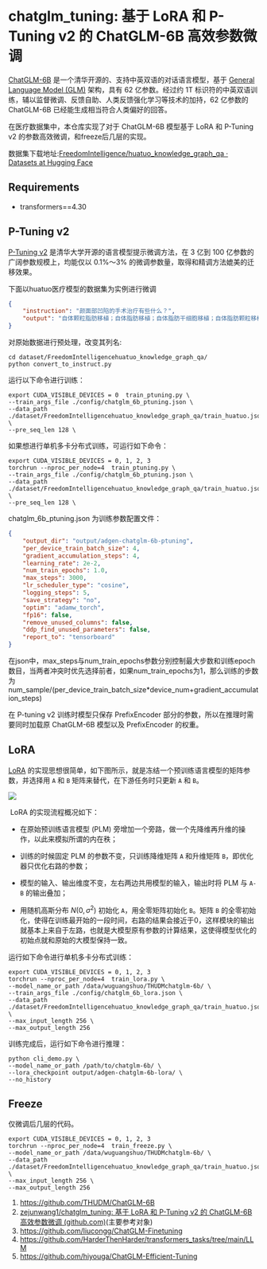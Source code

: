 # chatglm_tuning: 基于 LoRA 和 P-Tuning v2 的 ChatGLM-6B 高效参数微调

[ChatGLM-6B](https://github.com/THUDM/ChatGLM-6B) 是一个清华开源的、支持中英双语的对话语言模型，基于 [General Language Model (GLM)](https://github.com/THUDM/GLM) 架构，具有 62 亿参数。经过约 1T 标识符的中英双语训练，辅以监督微调、反馈自助、人类反馈强化学习等技术的加持，62 亿参数的 ChatGLM-6B 已经能生成相当符合人类偏好的回答。

在医疗数据集中，本仓库实现了对于 ChatGLM-6B 模型基于 LoRA 和 P-Tuning v2 的参数高效微调，和freeze后几层的实现。

数据集下载地址:[FreedomIntelligence/huatuo_knowledge_graph_qa · Datasets at Hugging Face](https://huggingface.co/datasets/FreedomIntelligence/huatuo_knowledge_graph_qa)

## Requirements

- transformers==4.30


## P-Tuning v2

[P-Tuning v2](https://github.com/THUDM/P-tuning-v2) 是清华大学开源的语言模型提示微调方法，在 3 亿到 100 亿参数的广阔参数规模上，均能仅以 0.1%～3% 的微调参数量，取得和精调方法媲美的迁移效果。

下面以huatuo医疗模型的数据集为实例进行微调

```json
{
    "instruction": "颜面部凹陷的手术治疗有些什么？", 
    "output": "自体颗粒脂肪移植；自体脂肪移植；自体脂肪干细胞移植；自体脂肪颗粒移植"
}
```

对原始数据进行预处理，改变其列名:

```shell
cd dataset/FreedomIntelligencehuatuo_knowledge_graph_qa/
python convert_to_instruct.py
```

运行以下命令进行训练：

```shell
export CUDA_VISIBLE_DEVICES = 0  train_ptuning.py \
--train_args_file ./config/chatglm_6b_ptuning.json \
--data_path ./dataset/FreedomIntelligencehuatuo_knowledge_graph_qa/train_huatuo.json \
--pre_seq_len 128 \

```

如果想进行单机多卡分布式训练，可运行如下命令：

```shell
export CUDA_VISIBLE_DEVICES = 0, 1, 2, 3
torchrun --nproc_per_node=4  train_ptuning.py \
--train_args_file ./config/chatglm_6b_ptuning.json \
--data_path ./dataset/FreedomIntelligencehuatuo_knowledge_graph_qa/train_huatuo.json \
--pre_seq_len 128 \

```

chatglm_6b_ptuning.json 为训练参数配置文件：

```json
{
    "output_dir": "output/adgen-chatglm-6b-ptuning",
    "per_device_train_batch_size": 4,
    "gradient_accumulation_steps": 4,
    "learning_rate": 2e-2,
    "num_train_epochs": 1.0,
    "max_steps": 3000,
    "lr_scheduler_type": "cosine",
    "logging_steps": 5,
    "save_strategy": "no",
    "optim": "adamw_torch",
    "fp16": false,
    "remove_unused_columns": false,
    "ddp_find_unused_parameters": false,
    "report_to": "tensorboard"
}
```

在json中，max_steps与num_train_epochs参数分别控制最大步数和训练epoch数目，当两者冲突时优先选择前者，如果num_train_epochs为1，那么训练的步数为 num_sample/(per_device_train_batch_size*device_num+gradient_accumulation_steps)

在 P-tuning v2 训练时模型只保存 PrefixEncoder 部分的参数，所以在推理时需要同时加载原 ChatGLM-6B 模型以及 PrefixEncoder 的权重。



## LoRA

[LoRA](https://github.com/microsoft/LoRA) 的实现思想很简单，如下图所示，就是冻结一个预训练语言模型的矩阵参数，并选择用 `A` 和 `B` 矩阵来替代，在下游任务时只更新 `A` 和 `B`。

![](E:\chatglm_tuning-main\images\lora.png)

 LoRA 的实现流程概况如下：

- 在原始预训练语言模型 (PLM) 旁增加一个旁路，做一个先降维再升维的操作，以此来模拟所谓的内在秩；

- 训练的时候固定 PLM 的参数不变，只训练降维矩阵 `A` 和升维矩阵 `B`，即优化器只优化右路的参数；

- 模型的输入、输出维度不变，左右两边共用模型的输入，输出时将 PLM 与 `A-B` 的输出叠加；

- 用随机高斯分布 $N(0,\sigma^2)$ 初始化 `A`，用全零矩阵初始化 `B`。矩阵 `B` 的全零初始化，使得在训练最开始的一段时间，右路的结果会接近于0，这样模块的输出就基本上来自于左路，也就是大模型原有参数的计算结果，这使得模型优化的初始点就和原始的大模型保持一致。



运行如下命令进行单机多卡分布式训练：

```shell
export CUDA_VISIBLE_DEVICES = 0, 1, 2, 3
torchrun --nproc_per_node=4  train_lora.py \
--model_name_or_path /data/wuguangshuo/THUDMchatglm-6b/ \
--train_args_file ./config/chatglm_6b_lora.json \
--data_path ./dataset/FreedomIntelligencehuatuo_knowledge_graph_qa/train_huatuo.json \
--max_input_length 256 \
--max_output_length 256
```

训练完成后，运行如下命令进行推理：

```shell
python cli_demo.py \
--model_name_or_path /path/to/chatglm-6b/ \
--lora_checkpoint output/adgen-chatglm-6b-lora/ \
--no_history
```



## Freeze

仅微调后几层的代码。

```shell
export CUDA_VISIBLE_DEVICES = 0, 1, 2, 3
torchrun --nproc_per_node=4  train_freeze.py \
--model_name_or_path /data/wuguangshuo/THUDMchatglm-6b/ \
--data_path ./dataset/FreedomIntelligencehuatuo_knowledge_graph_qa/train_huatuo.json \
--max_input_length 256 \
--max_output_length 256
```





1. https://github.com/THUDM/ChatGLM-6B
1. [zejunwang1/chatglm_tuning: 基于 LoRA 和 P-Tuning v2 的 ChatGLM-6B 高效参数微调 (github.com)](https://github.com/zejunwang1/chatglm_tuning)(主要参考对象)
2. https://github.com/liucongg/ChatGLM-Finetuning
3. https://github.com/HarderThenHarder/transformers_tasks/tree/main/LLM
4. https://github.com/hiyouga/ChatGLM-Efficient-Tuning

